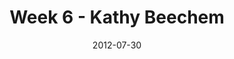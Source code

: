 ---
layout: media
category: media
series: "The Good Life"
title: "Week 6 - Kathy Beechem"
date: 2012-07-30
description: "We’re learning about how the good life comes when we take Jesus at his word."
video: "https://s3.amazonaws.com/crossroadsvideomessages/goodlife_06.mp4"
video-poster: "https://www.crossroads.net/uploadedfiles/goodlife_06_still.jpg"
---